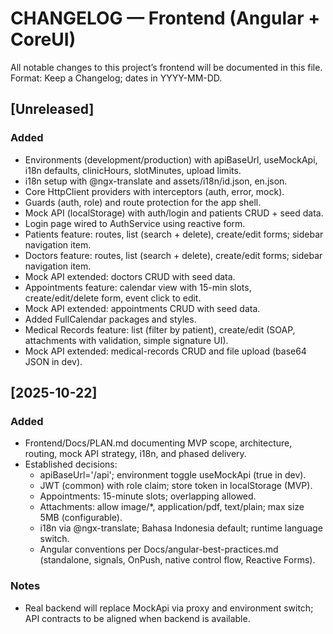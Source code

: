 # CHANGELOG — Frontend (Angular + CoreUI)

All notable changes to this project’s frontend will be documented in this file.
Format: Keep a Changelog; dates in YYYY-MM-DD.

## [Unreleased]
### Added
- Environments (development/production) with apiBaseUrl, useMockApi, i18n defaults, clinicHours, slotMinutes, upload limits.
- i18n setup with @ngx-translate and assets/i18n/id.json, en.json.
- Core HttpClient providers with interceptors (auth, error, mock).
- Guards (auth, role) and route protection for the app shell.
- Mock API (localStorage) with auth/login and patients CRUD + seed data.
- Login page wired to AuthService using reactive form.
- Patients feature: routes, list (search + delete), create/edit forms; sidebar navigation item.
- Doctors feature: routes, list (search + delete), create/edit forms; sidebar navigation item.
- Mock API extended: doctors CRUD with seed data.
- Appointments feature: calendar view with 15-min slots, create/edit/delete form, event click to edit.
- Mock API extended: appointments CRUD with seed data.
- Added FullCalendar packages and styles.
- Medical Records feature: list (filter by patient), create/edit (SOAP, attachments with validation, simple signature UI).
- Mock API extended: medical-records CRUD and file upload (base64 JSON in dev).

## [2025-10-22]
### Added
- Frontend/Docs/PLAN.md documenting MVP scope, architecture, routing, mock API strategy, i18n, and phased delivery.
- Established decisions:
  - apiBaseUrl='/api'; environment toggle useMockApi (true in dev).
  - JWT (common) with role claim; store token in localStorage (MVP).
  - Appointments: 15-minute slots; overlapping allowed.
  - Attachments: allow image/*, application/pdf, text/plain; max size 5MB (configurable).
  - i18n via @ngx-translate; Bahasa Indonesia default; runtime language switch.
  - Angular conventions per Docs/angular-best-practices.md (standalone, signals, OnPush, native control flow, Reactive Forms).

### Notes
- Real backend will replace MockApi via proxy and environment switch; API contracts to be aligned when backend is available.
